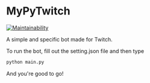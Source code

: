 # MyPyTwitch
[![Maintainability](https://api.codeclimate.com/v1/badges/c4fbb293c96aadb2e13e/maintainability)](https://codeclimate.com/github/caleb-mabry/MyPyTwitch/maintainability)

A simple and specific bot made for Twitch. 

To run the bot, fill out the setting.json file and then type
```py
python main.py
```
And you're good to go!
